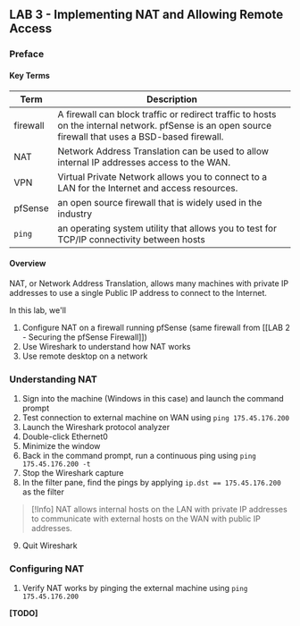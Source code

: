 ## LAB 3 - Implementing NAT and Allowing Remote Access

### Preface

#### Key Terms

| Term     | Description                                                                                                                                           |
| -------- | ----------------------------------------------------------------------------------------------------------------------------------------------------- |
| firewall | A firewall can block traffic or redirect traffic to hosts on the internal network. pfSense is an open source firewall that uses a BSD-based firewall. |
| NAT      | Network Address Translation can be used to allow internal IP addresses access to the WAN.                                                             |
| VPN      | Virtual Private Network allows you to connect to a LAN for the Internet and access resources.                                                         |
| pfSense  | an open source firewall that is widely used in the industry                                                                                           |
| `ping`   | an operating system utility that allows you to test for TCP/IP connectivity between hosts                                                             |

#### Overview

NAT, or Network Address Translation, allows many machines with private IP addresses to use a single Public IP address to connect to the Internet. 

In this lab, we'll

1. Configure NAT on a firewall running pfSense (same firewall from [[LAB 2 - Securing the pfSense Firewall]])
3. Use Wireshark to understand how NAT works
4. Use remote desktop on a network

### Understanding NAT

1. Sign into the machine (Windows in this case) and launch the command prompt
2. Test connection to external machine on WAN using `ping 175.45.176.200`
3. Launch the Wireshark protocol analyzer
4. Double-click Ethernet0
5. Minimize the window
6. Back in the command prompt, run a continuous ping using `ping 175.45.176.200 -t`
7. Stop the Wireshark capture
8. In the filter pane, find the pings by applying `ip.dst == 175.45.176.200` as the filter

> [!Info]
> NAT allows internal hosts on the LAN with private IP addresses to communicate with external hosts on the WAN with public IP addresses.

9. Quit Wireshark

### Configuring NAT

1. Verify NAT works by pinging the external machine using `ping 175.45.176.200`


**[TODO]**
